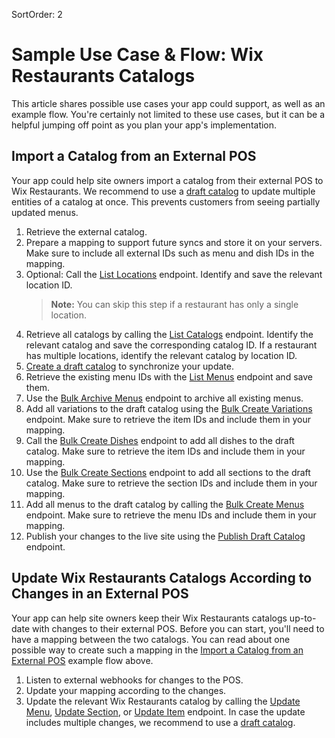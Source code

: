 SortOrder: 2
# Sample Use Case & Flow: Wix Restaurants Catalogs


This article shares possible use cases your app could support, as well as an example flow. 
You're certainly not limited to these use cases, but it can be a helpful jumping off point 
as you plan your app's implementation.


## Import a Catalog from an External POS


Your app could help site owners import a catalog from their external POS to Wix Restaurants. 
We recommend to use a [draft catalog](https://dev.wix.com/api/rest/wix-restaurants/catalogs/draft-catalogs) 
to update multiple entities of a catalog at once. This prevents customers from seeing partially updated menus.


1. Retrieve the external catalog.
1. Prepare a mapping to support future syncs and store it on your servers. Make sure to include all external IDs such as menu and dish IDs in the mapping.
1. Optional: Call the [List Locations](https://dev.wix.com/api/rest/business-info/locations/list-locations) endpoint. Identify and save the relevant location ID.
    > **Note:** You can skip this step if a restaurant has only a single location.
1. Retrieve all catalogs by calling the [List Catalogs](https://dev.wix.com/api/rest/wix-restaurants/catalogs/catalogs/list-catalogs) endpoint. Identify the relevant catalog and save the corresponding catalog ID. If a restaurant has multiple locations, identify the relevant catalog by location ID.
1. [Create a draft catalog](https://dev.wix.com/api/rest/wix-restaurants/catalogs/draft-catalogs/create-draft-catalog) to synchronize your update.
1. Retrieve the existing menu IDs with the [List Menus](https://dev.wix.com/api/rest/wix-restaurants/catalogs/menus/list-menus) endpoint and save them.
1. Use the [Bulk Archive Menus](https://dev.wix.com/api/rest/wix-restaurants/catalogs/draft-catalogs/bulk-archive-menus) endpoint to archive all existing menus.
1. Add all variations to the draft catalog using the [Bulk Create Variations](https://dev.wix.com/api/rest/wix-restaurants/catalogs/draft-catalogs/bulk-create-variations) endpoint. Make sure to retrieve the item IDs and include them in your mapping.
1. Call the [Bulk Create Dishes](https://dev.wix.com/api/rest/wix-restaurants/catalogs/draft-catalogs/bulk-create-dishes) endpoint to add all dishes to the draft catalog. Make sure to retrieve the item IDs and include them in your mapping.
1. Use the [Bulk Create Sections](https://dev.wix.com/api/rest/wix-restaurants/catalogs/draft-catalogs/bulk-create-sections) endpoint to add all sections to the draft catalog. Make sure to retrieve the section IDs and include them in your mapping.
1. Add all menus to the draft catalog by calling the [Bulk Create Menus](https://dev.wix.com/api/rest/wix-restaurants/catalogs/draft-catalogs/bulk-create-menus) endpoint. Make sure to retrieve the menu IDs and include them in your mapping.
1. Publish your changes to the live site using the [Publish Draft Catalog](https://dev.wix.com/api/rest/wix-restaurants/catalogs/draft-catalogs/publish-draft-catalog) endpoint.


## Update Wix Restaurants Catalogs According to Changes in an External POS


Your app can help site owners keep their Wix Restaurants catalogs up-to-date with changes to their external POS. Before you can start, you'll need to have a mapping between the two catalogs. You can read about one possible way to create such a mapping in the [Import a Catalog from an External POS](https://dev.wix.com/api/rest/wix-restaurants/catalogs/example-flows#wix-restaurants_catalogs_example-flows_import-a-catalog-from-an-external-pos) example flow above.

1. Listen to external webhooks for changes to the POS.
1. Update your mapping according to the changes.
1. Update the relevant Wix Restaurants catalog by calling the [Update Menu](https://dev.wix.com/api/rest/wix-restaurants/catalogs/menus/update-menu), [Update Section](https://dev.wix.com/api/rest/wix-restaurants/catalogs/sections/update-section), or [Update Item](https://dev.wix.com/api/rest/wix-restaurants/catalogs/items/update-item) endpoint. In case the update includes multiple changes, we recommend to use a [draft catalog](https://dev.wix.com/api/rest/wix-restaurants/catalogs/draft-catalogs).
